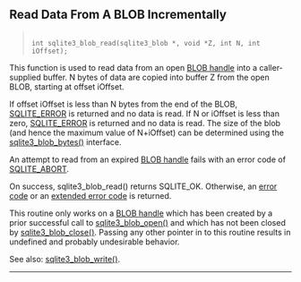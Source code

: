 ## Read Data From A BLOB Incrementally




> ```
> 
> int sqlite3_blob_read(sqlite3_blob *, void *Z, int N, int iOffset);
> 
> ```



This function is used to read data from an open [BLOB handle](#sqlite3_blob) into a
caller\-supplied buffer. N bytes of data are copied into buffer Z
from the open BLOB, starting at offset iOffset.


If offset iOffset is less than N bytes from the end of the BLOB,
[SQLITE\_ERROR](#SQLITE_ABORT) is returned and no data is read. If N or iOffset is
less than zero, [SQLITE\_ERROR](#SQLITE_ABORT) is returned and no data is read.
The size of the blob (and hence the maximum value of N\+iOffset)
can be determined using the [sqlite3\_blob\_bytes()](#sqlite3_blob_bytes) interface.


An attempt to read from an expired [BLOB handle](#sqlite3_blob) fails with an
error code of [SQLITE\_ABORT](#SQLITE_ABORT).


On success, sqlite3\_blob\_read() returns SQLITE\_OK.
Otherwise, an [error code](rescode.html) or an [extended error code](rescode.html#extrc) is returned.


This routine only works on a [BLOB handle](#sqlite3_blob) which has been created
by a prior successful call to [sqlite3\_blob\_open()](#sqlite3_blob_open) and which has not
been closed by [sqlite3\_blob\_close()](#sqlite3_blob_close). Passing any other pointer in
to this routine results in undefined and probably undesirable behavior.


See also: [sqlite3\_blob\_write()](#sqlite3_blob_write).




---


